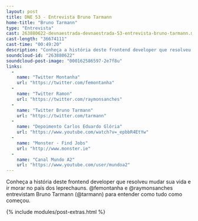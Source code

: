 ```yaml
---
layout: post
title: DNE 53 - Entrevista Bruno Tarmann
home-title: "Bruno Tarmann"
type: "Entrevista"
cast: 263880622-devnaestrada-devnaestrada-53-entrevista-bruno-tarmann.mp3
cast-length: "36674111"
cast-time: "00:49:20"
description: "Conheça a história deste frontend developer que resolveu mudar sua vida e ir morar no país dos leprechauns. @femontanha e @raymonsanches entrevistam Bruno Tarmann (@tarmann) para entender como tudo como começou."
soundcloud-id: "263880622"
soundcloud-post-image: "000162586597-2e7f8u"
links:
  -
    name: "Twitter Montanha"
    url: "https://twitter.com/femontanha"
  -
    name: "Twitter Ramon"
    url: "https://twitter.com/raymonsanches"
  -
    name: "Twitter Bruno Tarmann"
    url: "https://twitter.com/tarmann"
  -
    name: "Depoimento Carlos Eduardo Glória"
    url: "https://www.youtube.com/watch?v=_epbbR4EtYw"
  -
    name: "Monster - Find Jobs"
    url: "http://www.monster.ie"
  -
    name: "Canal Mundo A2"
    url: "https://www.youtube.com/user/mundoa2"
---
```


Conheça a história deste frontend developer que resolveu mudar sua vida e ir morar no país dos leprechauns. @femontanha e @raymonsanches entrevistam Bruno Tarmann (@tarmann) para entender como tudo como começou.

{% include modules/post-extras.html %}